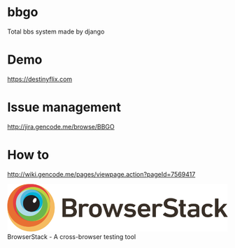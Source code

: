 # bbgo
Total bbs system made by django

# Demo
https://destinyflix.com

# Issue management
http://jira.gencode.me/browse/BBGO

# How to
http://wiki.gencode.me/pages/viewpage.action?pageId=7569417

![screenshot](./docs/Logo-01.svg?raw=true "screenshot")
BrowserStack - A cross-browser testing tool
